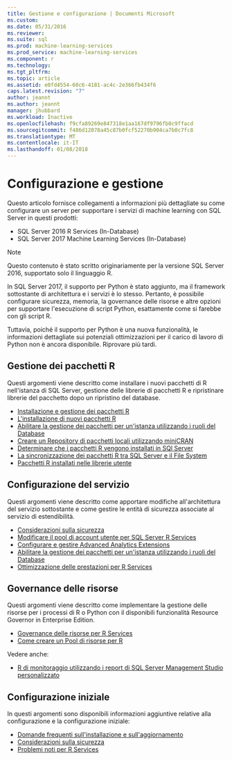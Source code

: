 ```yaml
---
title: Gestione e configurazione | Documenti Microsoft
ms.custom: 
ms.date: 05/31/2016
ms.reviewer: 
ms.suite: sql
ms.prod: machine-learning-services
ms.prod_service: machine-learning-services
ms.component: r
ms.technology: 
ms.tgt_pltfrm: 
ms.topic: article
ms.assetid: e0fd4554-60c6-4181-ac4c-2e366fb434f6
caps.latest.revision: "7"
author: jeannt
ms.author: jeannt
manager: jhubbard
ms.workload: Inactive
ms.openlocfilehash: f9cfa89269e847318e1aa167df9796fb0c9ffacd
ms.sourcegitcommit: f486d12078a45c87b0fcf52270b904ca7b0c7fc8
ms.translationtype: MT
ms.contentlocale: it-IT
ms.lasthandoff: 01/08/2018
---
```

# <a name="configuration-and-management"></a>Configurazione e gestione

Questo articolo fornisce collegamenti a informazioni più dettagliate su come configurare un server per supportare i servizi di machine learning con SQL Server in questi prodotti:

+ SQL Server 2016 R Services (In-Database)
+ SQL Server 2017 Machine Learning Services (In-Database)

> [!NOTE]
> 
> Questo contenuto è stato scritto originariamente per la versione SQL Server 2016, supportato solo il linguaggio R.
> 
> In SQL Server 2017, il supporto per Python è stato aggiunto, ma il framework sottostante di architettura e i servizi è lo stesso. Pertanto, è possibile configurare sicurezza, memoria, la governance delle risorse e altre opzioni per supportare l'esecuzione di script Python, esattamente come si farebbe con gli script R.
> 
> Tuttavia, poiché il supporto per Python è una nuova funzionalità, le informazioni dettagliate sui potenziali ottimizzazioni per il carico di lavoro di Python non è ancora disponibile. Riprovare più tardi.

## <a name="r-package-management"></a>Gestione dei pacchetti R

Questi argomenti viene descritto come installare i nuovi pacchetti di R nell'istanza di SQL Server, gestione delle librerie di pacchetti R e ripristinare librerie del pacchetto dopo un ripristino del database.

+ [Installazione e gestione dei pacchetti R](installing-and-managing-r-packages.md)
+ [L'installazione di nuovi pacchetti R](install-additional-r-packages-on-sql-server.md)
+ [Abilitare la gestione dei pacchetti per un'istanza utilizzando i ruoli del Database](r-package-how-to-enable-or-disable.md)
+ [Creare un Repository di pacchetti locali utilizzando miniCRAN](create-a-local-package-repository-using-minicran.md)
+ [Determinare che i pacchetti R vengono installati in SQl Server](determine-which-packages-are-installed-on-sql-server.md)
+ [La sincronizzazione dei pacchetti R tra SQL Server e il File System](package-install-uninstall-and-sync.md)
+ [Pacchetti R installati nelle librerie utente](packages-installed-in-user-libraries.md)

## <a name="service-configuration"></a>Configurazione del servizio

Questi argomenti viene descritto come apportare modifiche all'architettura del servizio sottostante e come gestire le entità di sicurezza associate al servizio di estendibilità.

+ [Considerazioni sulla sicurezza](security-considerations-for-the-r-runtime-in-sql-server.md)
+ [Modificare il pool di account utente per SQL Server R Services](../../advanced-analytics/r/modify-the-user-account-pool-for-sql-server-r-services.md)
+ [Configurare e gestire Advanced Analytics Extensions](../../advanced-analytics/r/configure-and-manage-advanced-analytics-extensions.md)
+ [Abilitare la gestione dei pacchetti per un'istanza utilizzando i ruoli del Database](r-package-how-to-enable-or-disable.md)
+ [Ottimizzazione delle prestazioni per R Services](sql-server-r-services-performance-tuning.md)

## <a name="resource-governance"></a>Governance delle risorse

Questi argomenti viene descritto come implementare la gestione delle risorse per i processi di R o Python con il disponibili funzionalità Resource Governor in Enterprise Edition.

+ [Governance delle risorse per R Services](../../advanced-analytics/r/resource-governance-for-r-services.md)
+ [Come creare un Pool di risorse per R](../../advanced-analytics/r/how-to-create-a-resource-pool-for-r.md)

Vedere anche:

+ [R di monitoraggio utilizzando i report di SQL Server Management Studio personalizzato](monitor-r-services-using-custom-reports-in-management-studio.md)

## <a name="initial-setup"></a>Configurazione iniziale

In questi argomenti sono disponibili informazioni aggiuntive relative alla configurazione e la configurazione iniziale:

+ [Domande frequenti sull'installazione e sull'aggiornamento](../r/upgrade-and-installation-faq-sql-server-r-services.md)
+ [Considerazioni sulla sicurezza](../r/security-considerations-for-the-r-runtime-in-sql-server.md)
+ [Problemi noti per R Services](../../advanced-analytics/known-issues-for-sql-server-machine-learning-services.md)

